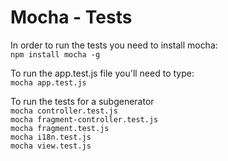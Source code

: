 # Mocha - Tests


In order to run the tests you need to install mocha: <br>
``` npm install mocha -g ``` 

To run the app.test.js file you'll need to type: <br>
``` mocha app.test.js ```

To run the tests for a subgenerator <br>
``` mocha controller.test.js ``` <br>
``` mocha fragment-controller.test.js ``` <br>
``` mocha fragment.test.js ```<br>
``` mocha i18n.test.js ``` <br>
``` mocha view.test.js ``` <br>
